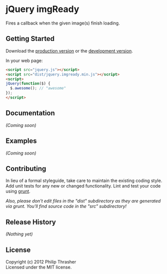 # jQuery imgReady

Fires a callback when the given image(s) finish loading.

## Getting Started
Download the [production version][min] or the [development version][max].

[min]: https://raw.github.com/pthrasher/jquery.imgready/master/dist/jquery.imgready.min.js
[max]: https://raw.github.com/pthrasher/jquery.imgready/master/dist/jquery.imgready.js

In your web page:

```html
<script src="jquery.js"></script>
<script src="dist/jquery.imgready.min.js"></script>
<script>
jQuery(function($) {
  $.awesome(); // "awesome"
});
</script>
```

## Documentation
_(Coming soon)_

## Examples
_(Coming soon)_

## Contributing
In lieu of a formal styleguide, take care to maintain the existing coding style. Add unit tests for any new or changed functionality. Lint and test your code using [grunt](https://github.com/cowboy/grunt).

_Also, please don't edit files in the "dist" subdirectory as they are generated via grunt. You'll find source code in the "src" subdirectory!_

## Release History
_(Nothing yet)_

## License
Copyright (c) 2012 Philip Thrasher  
Licensed under the MIT license.
